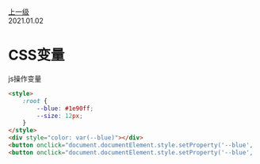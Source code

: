 <div class="extend-header">
<div class="info">
<a class="back" href="./">上一级</a>
<div class="mini">
<span>2021.01.02</span>
</div>
</div>
<div class="content">


</div>
</div>
<div class="content-header">
<h1>CSS变量</h1>
</div>


js操作变量
```html
<style>
    :root {
        --blue: #1e90ff;
        --size: 12px;
    }
</style>
<div style="color: var(--blue)"></div>
<button onclick="document.documentElement.style.setProperty('--blue', '#f00')">字体颜色</button>
<button onclick="document.documentElement.style.setProperty('--blue', '#f00')">增加字号</button>
```
